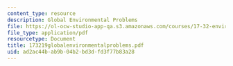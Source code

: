```yaml
---
content_type: resource
description: Global Environmental Problems
file: https://ol-ocw-studio-app-qa.s3.amazonaws.com/courses/17-32-environmental-politics-and-policy-spring-2003/ad2ac44bab9b04b2bd3dfd3f77b83a28_173219globalenvironmentalproblems.pdf
file_type: application/pdf
resourcetype: Document
title: 173219globalenvironmentalproblems.pdf
uid: ad2ac44b-ab9b-04b2-bd3d-fd3f77b83a28
---
```

